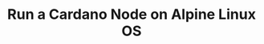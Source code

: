 ---
template: GuideDetailPage
title: Run a Cardano Node on Alpine Linux OS
description: Set up and run a Cardano Node on a very lightweight Linux distribution.
keywords: Stake Pool Operation, Raspberry Pi, ARM
icon: 🗻
externalLink: https://docs.armada-alliance.com/learn/intermediate-guide/alpine-linux-os
identities: 
    - slug: /identities/sayshar-srn
      role: author
---